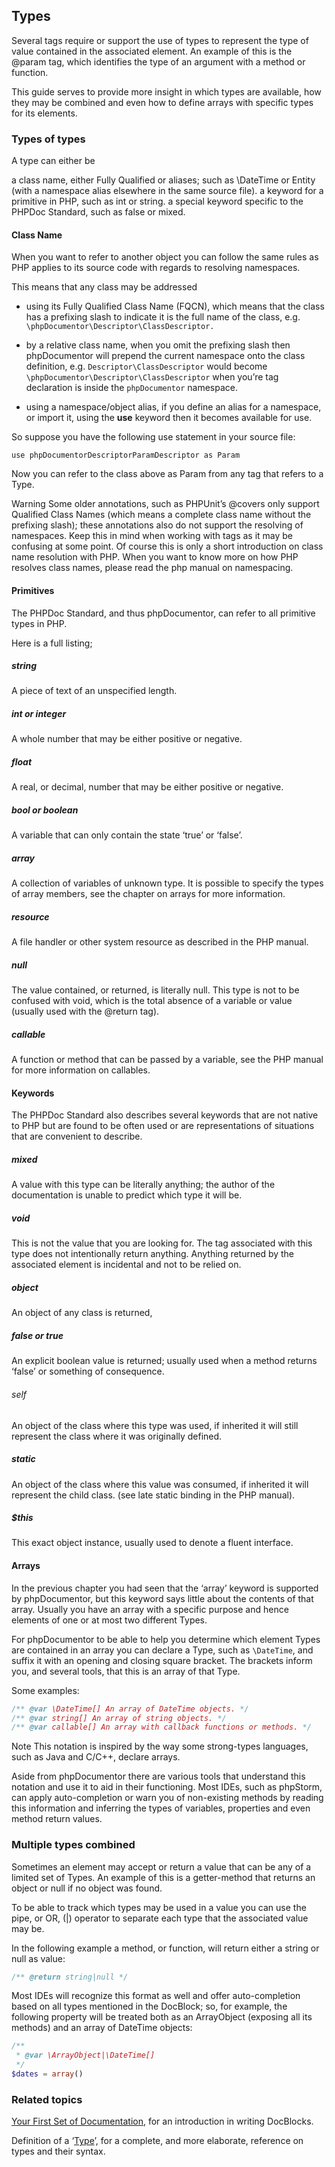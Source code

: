 ## Types

Several tags require or support the use of types to represent the type of value contained in the associated element. An example of this is the @param tag, which identifies the type of an argument with a method or function.

This guide serves to provide more insight in which types are available, how they may be combined and even how to define arrays with specific types for its elements.

### Types of types

A type can either be

a class name, either Fully Qualified or aliases; such as \DateTime or Entity (with a namespace alias elsewhere in the same source file).
a keyword for a primitive in PHP, such as int or string.
a special keyword specific to the PHPDoc Standard, such as false or mixed.

#### Class Name
When you want to refer to another object you can follow the same rules as PHP applies to its source code with regards to resolving namespaces.

This means that any class may be addressed

- using its Fully Qualified Class Name (FQCN), which means that the class has a prefixing slash to indicate it is the full name of the class, e.g. `\phpDocumentor\Descriptor\ClassDescriptor.`

- by a relative class name, when you omit the prefixing slash then phpDocumentor will prepend the current namespace onto the class definition, e.g. `Descriptor\ClassDescriptor` would become `\phpDocumentor\Descriptor\ClassDescriptor` when you’re tag declaration is inside the `phpDocumentor` namespace.

- using a namespace/object alias, if you define an alias for a namespace, or import it, using the **use** keyword then it becomes available for use.

So suppose you have the following use statement in your source file:

`use phpDocumentorDescriptorParamDescriptor as Param`

Now you can refer to the class above as Param from any tag that refers to a Type.

<warn>
Warning Some older annotations, such as PHPUnit’s @covers only support Qualified Class Names (which means a complete class name without the prefixing slash); these annotations also do not support the resolving of namespaces. Keep this in mind when working with tags as it may be confusing at some point.
Of course this is only a short introduction on class name resolution with PHP. When you want to know more on how PHP resolves class names, please read the php manual on namespacing.
</warn>

#### Primitives

The PHPDoc Standard, and thus phpDocumentor, can refer to all primitive types in PHP.

Here is a full listing;

##### string

A piece of text of an unspecified length.

##### int or integer

A whole number that may be either positive or negative.

##### float

A real, or decimal, number that may be either positive or negative.

##### bool or boolean

A variable that can only contain the state ‘true’ or ‘false’.

##### array

A collection of variables of unknown type. It is possible to specify the types of array members, see the chapter on arrays for more information.

##### resource

A file handler or other system resource as described in the PHP manual.

##### null

The value contained, or returned, is literally null. This type is not to be confused with void, which is the total absence of a variable or value (usually used with the @return tag).

##### callable

A function or method that can be passed by a variable, see the PHP manual for more information on callables.

#### Keywords

The PHPDoc Standard also describes several keywords that are not native to PHP but are found to be often used or are representations of situations that are convenient to describe.

##### mixed

A value with this type can be literally anything; the author of the documentation is unable to predict which type it will be.

##### void

This is not the value that you are looking for. The tag associated with this type does not intentionally return anything. Anything returned by the associated element is incidental and not to be relied on.

##### object

An object of any class is returned,

##### false or true

An explicit boolean value is returned; usually used when a method returns ‘false’ or something of consequence.

###### self
An object of the class where this type was used, if inherited it will still represent the class where it was originally defined.

##### static

An object of the class where this value was consumed, if inherited it will represent the child class. (see late static binding in the PHP manual).

##### $this

This exact object instance, usually used to denote a fluent interface.

#### Arrays

In the previous chapter you had seen that the ‘array’ keyword is supported by phpDocumentor, but this keyword says little about the contents of that array. Usually you have an array with a specific purpose and hence elements of one or at most two different Types.

For phpDocumentor to be able to help you determine which element Types are contained in an array you can declare a Type, such as `\DateTime`, and suffix it with an opening and closing square bracket. The brackets inform you, and several tools, that this is an array of that Type.

Some examples:

```php
/** @var \DateTime[] An array of DateTime objects. */
/** @var string[] An array of string objects. */
/** @var callable[] An array with callback functions or methods. */
```
<note>
Note This notation is inspired by the way some strong-types languages, such as Java and C/C++, declare arrays.
</note>

Aside from phpDocumentor there are various tools that understand this notation and use it to aid in their functioning. Most IDEs, such as phpStorm, can apply auto-completion or warn you of non-existing methods by reading this information and inferring the types of variables, properties and even method return values.

### Multiple types combined

Sometimes an element may accept or return a value that can be any of a limited set of Types. An example of this is a getter-method that returns an object or null if no object was found.

To be able to track which types may be used in a value you can use the pipe, or OR, (|) operator to separate each type that the associated value may be.

In the following example a method, or function, will return either a string or null as value:

```php
/** @return string|null */
```


Most IDEs will recognize this format as well and offer auto-completion based on all types mentioned in the DocBlock; so, for example, the following property will be treated both as an ArrayObject (exposing all its methods) and an array of DateTime objects:

```php
/**
 * @var \ArrayObject|\DateTime[]
 */
$dates = array()
```

### Related topics

[Your First Set of Documentation](getting-started--your-first-set-of-documentation.md), for an introduction in writing DocBlocks.

Definition of a ‘[Type](phpdoc-types.md)’, for a complete, and more elaborate, reference on types and their syntax.